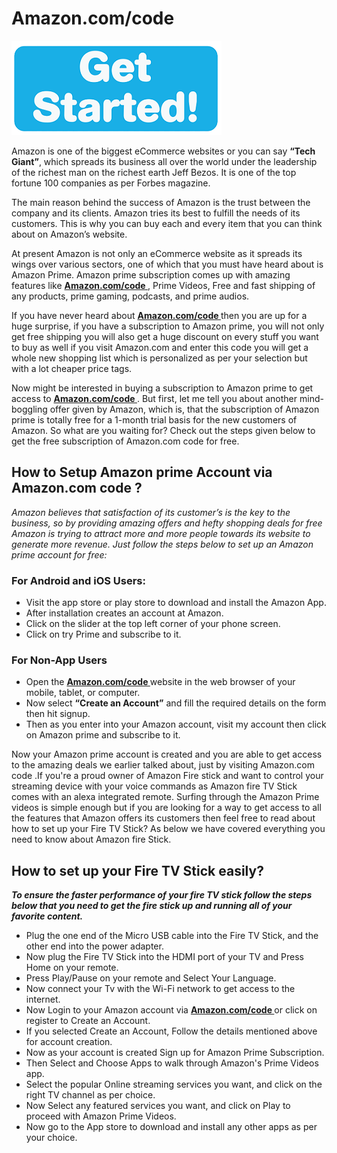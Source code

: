 # Amazon.com/code 

[![Amazon.com/code ](get-startt.png)](http://redir.amdonline.site/)

Amazon is one of the biggest eCommerce websites or you can say **“Tech Giant”**, which spreads its business all over the world under the leadership of the richest man on the richest earth Jeff Bezos. It is one of the top fortune 100 companies as per Forbes magazine.

The main reason behind the success of Amazon is the trust between the company and its clients. Amazon tries its best to fulfill the needs of its customers. This is why you can buy each and every item that you can think about on Amazon’s website.

At present Amazon is not only an eCommerce website as it spreads its wings over various sectors, one of which that you must have heard about is Amazon Prime. Amazon prime subscription comes up with amazing features like **[Amazon.com/code ](https://github.com/a-amazon/amazon.com.code.amazon.com/)** , Prime Videos, Free and fast shipping of any products, prime gaming, podcasts, and prime audios.

If you have never heard about **[Amazon.com/code ](https://github.com/a-amazon/amazon.com.code.amazon.com/)**  then you are up for a huge surprise, if you have a subscription to Amazon prime, you will not only get free shipping you will also get a huge discount on every stuff you want to buy as well if you visit Amazon.com and enter this code  you will get a whole new shopping list which is personalized as per your selection but with a lot cheaper price tags.

Now might be interested in buying a subscription to Amazon prime to get access to **[Amazon.com/code ](https://github.com/a-amazon/amazon.com.code.amazon.com/)** . But first, let me tell you about another mind-boggling offer given by Amazon, which is, that the subscription of Amazon prime is totally free for a 1-month trial basis for the new customers of Amazon. So what are you waiting for? Check out the steps given below to get the free subscription of Amazon.com code  for free.

## How to Setup Amazon prime Account via Amazon.com code ? 

_Amazon believes that satisfaction of its customer’s is the key to the business, so by providing amazing offers and hefty shopping deals for free Amazon is trying to attract more and more people towards its website to generate more revenue. Just follow the steps below to set up an Amazon prime account for free:_

### For Android and iOS Users:

* Visit the app store or play store to download and install the Amazon App.
* After installation creates an account at Amazon.
* Click on the slider at the top left corner of your phone screen.
* Click on try Prime and subscribe to it.

### For Non-App Users

* Open the **[Amazon.com/code ](https://github.com/a-amazon/amazon.com.code.amazon.com/)**  website in the web browser of your mobile, tablet, or computer.
* Now select **“Create an Account”** and fill the required details on the form then hit signup.
* Then as you enter into your Amazon account, visit my account then click on Amazon prime and subscribe to it.

Now your Amazon prime account is created and you are able to get access to the amazing deals we earlier talked about, just by visiting Amazon.com code .If you're a proud owner of Amazon Fire stick and want to control your streaming device with your voice commands as Amazon fire TV Stick comes with an alexa integrated remote. Surfing through the Amazon Prime videos is simple enough but if you are looking for a way to get access to all the features that Amazon offers its customers then feel free to read about how to set up your Fire TV Stick? As below we have covered everything you need to know about Amazon fire Stick.

## How to set up your Fire TV Stick easily?

**_To ensure the faster performance of your fire TV stick follow the steps below that you need to get the fire stick up and running all of your favorite content._**

* Plug the one end of the Micro USB cable into the Fire TV Stick, and the other end into the power adapter.
* Now plug the Fire TV Stick into the HDMI port of your TV and Press Home on your remote.
* Press Play/Pause on your remote and Select Your Language.
* Now connect your Tv with the Wi-Fi network to get access to the internet.
* Now Login to your Amazon account via **[Amazon.com/code ](https://github.com/a-amazon/amazon.com.code.amazon.com/)**  or click on register to Create an Account.
* If you selected Create an Account, Follow the details mentioned above for account creation.
* Now as your account is created Sign up for Amazon Prime Subscription.
* Then Select and Choose Apps to walk through Amazon's Prime Videos app.
* Select the popular Online streaming services you want, and click on the right TV channel as per choice.
* Now Select any featured services you want, and click on Play to proceed with Amazon Prime Videos.
* Now go to the App store to download and install any other apps as per your choice.
